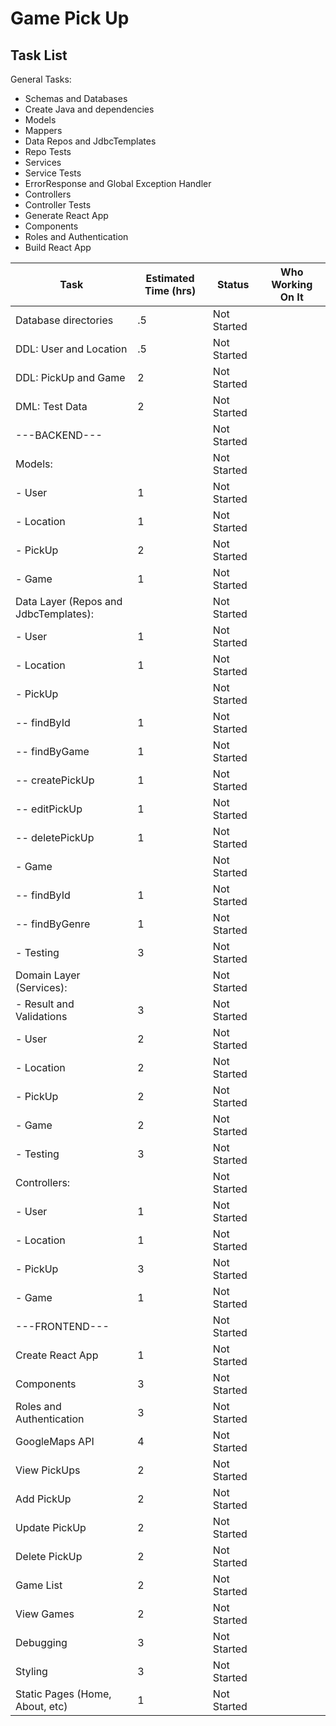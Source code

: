 # Game Pick Up

## Task List

General Tasks:
- Schemas and Databases
- Create Java and dependencies
- Models
- Mappers
- Data Repos and JdbcTemplates
- Repo Tests
- Services
- Service Tests
- ErrorResponse and Global Exception Handler
- Controllers
- Controller Tests
- Generate React App
- Components
- Roles and Authentication
- Build React App

| Task                                  | Estimated Time (hrs) | Status      | Who Working On It |
|---------------------------------------|----------------------|-------------|-------------------|
| Database directories                  | .5                   | Not Started |                   |
| DDL: User and Location                | .5                   | Not Started |                   |
| DDL: PickUp and Game                  | 2                    | Not Started |                   |
| DML: Test Data                        | 2                    | Not Started |                   |
| ---BACKEND---                         |                      | Not Started |                   |
| Models:                               |                      | Not Started |                   |
| - User                                | 1                    | Not Started |                   |
| - Location                            | 1                    | Not Started |                   |
| - PickUp                              | 2                    | Not Started |                   |
| - Game                                | 1                    | Not Started |                   |
| Data Layer (Repos and JdbcTemplates): |                      | Not Started |                   |
| - User                                | 1                    | Not Started |                   |
| - Location                            | 1                    | Not Started |                   |
| - PickUp                              |                      | Not Started |                   |
| -- findById                           | 1                    | Not Started |                   |
| -- findByGame                         | 1                    | Not Started |                   |
| -- createPickUp                       | 1                    | Not Started |                   |
| -- editPickUp                         | 1                    | Not Started |                   |
| -- deletePickUp                       | 1                    | Not Started |                   |
| - Game                                |                      | Not Started |                   |
| -- findById                           | 1                    | Not Started |                   |
| -- findByGenre                        | 1                    | Not Started |                   |
| - Testing                             | 3                    | Not Started |                   |
| Domain Layer (Services):              |                      | Not Started |                   |
| - Result and Validations              | 3                    | Not Started |                   |
| - User                                | 2                    | Not Started |                   |
| - Location                            | 2                    | Not Started |                   |
| - PickUp                              | 2                    | Not Started |                   |
| - Game                                | 2                    | Not Started |                   |
| - Testing                             | 3                    | Not Started |                   |
| Controllers:                          |                      | Not Started |                   |
| - User                                | 1                    | Not Started |                   |
| - Location                            | 1                    | Not Started |                   |
| - PickUp                              | 3                    | Not Started |                   |
| - Game                                | 1                    | Not Started |                   |
| ---FRONTEND---                        |                      | Not Started |                   |
| Create React App                      | 1                    | Not Started |                   |
| Components                            | 3                    | Not Started |                   |
| Roles and Authentication              | 3                    | Not Started |                   |
| GoogleMaps API                        | 4                    | Not Started |                   |
| View PickUps                          | 2                    | Not Started |                   |
| Add PickUp                            | 2                    | Not Started |                   |
| Update PickUp                         | 2                    | Not Started |                   |
| Delete PickUp                         | 2                    | Not Started |                   |
| Game List                             | 2                    | Not Started |                   |
| View Games                            | 2                    | Not Started |                   |
| Debugging                             | 3                    | Not Started |                   |
| Styling                               | 3                    | Not Started |                   |
| Static Pages (Home, About, etc)       | 1                    | Not Started |                   |



